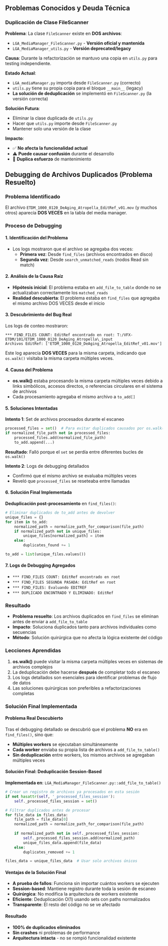 ## Problemas Conocidos y Deuda Técnica

### Duplicación de Clase FileScanner
**Problema**: La clase `FileScanner` existe en **DOS archivos**:
- `LGA_MediaManager_FileScanner.py` - **Versión oficial y mantenida**
- `LGA_MediaManager_utils.py` - **Versión deprecated/legacy**

**Causa**: Durante la refactorización se mantuvo una copia en `utils.py` para testing independiente.

**Estado Actual**:
- `LGA_mediaManager.py` importa desde `FileScanner.py` (correcto)
- `utils.py` tiene su propia copia para el bloque `__main__` (legacy)
- **La solución de deduplicación** se implementó en `FileScanner.py` (la versión correcta)

**Solución Futura**: 
- Eliminar la clase duplicada de `utils.py`
- Hacer que `utils.py` importe desde `FileScanner.py`
- Mantener solo una versión de la clase

**Impacto**: 
- ✅ **No afecta la funcionalidad actual** 
- ⚠️ **Puede causar confusión** durante el desarrollo
- 🔄 **Duplica esfuerzo** de mantenimiento

## Debugging de Archivos Duplicados (Problema Resuelto)

### Problema Identificado
El archivo `ETDM_1000_0120_DeAging_Atropella_EditRef_v01.mov` (y muchos otros) aparecía **DOS VECES** en la tabla del media manager.

### Proceso de Debugging

#### 1. **Identificación del Problema**
- Los logs mostraron que el archivo se agregaba dos veces:
  - **Primera vez**: Desde `find_files` (archivos encontrados en disco)
  - **Segunda vez**: Desde `search_unmatched_reads` (nodos Read sin match)

#### 2. **Análisis de la Causa Raíz**
- **Hipótesis inicial**: El problema estaba en `add_file_to_table` donde no se actualizaban correctamente los `matched_reads`
- **Realidad descubierta**: El problema estaba en `find_files` que agregaba el mismo archivo DOS VECES desde el inicio

#### 3. **Descubrimiento del Bug Real**
Los logs de conteo mostraron:
```
*** FIND_FILES COUNT: EditRef encontrado en root: T:/VFX-ETDM/101/ETDM_1000_0120_DeAging_Atropella\_input
Archivos EditRef: ['ETDM_1000_0120_DeAging_Atropella_EditRef_v01.mov']
```
Este log aparecía **DOS VECES** para la misma carpeta, indicando que `os.walk()` visitaba la misma carpeta múltiples veces.

#### 4. **Causa del Problema**
- **os.walk()** estaba procesando la misma carpeta múltiples veces debido a links simbólicos, accesos directos, o referencias circulares en el sistema de archivos
- Cada procesamiento agregaba el mismo archivo a `to_add[]`

#### 5. **Soluciones Intentadas**

**Intento 1**: Set de archivos procesados durante el escaneo
```python
processed_files = set()  # Para evitar duplicados causados por os.walk()
if normalized_file_path not in processed_files:
    processed_files.add(normalized_file_path)
    to_add.append(...)
```
**Resultado**: Falló porque el `set` se perdía entre diferentes bucles de `os.walk()`

**Intento 2**: Logs de debugging detallados
- Confirmó que el mismo archivo se evaluaba múltiples veces
- Reveló que `processed_files` se reseteaba entre llamadas

#### 6. **Solución Final Implementada**
**Deduplicación post-procesamiento** en `find_files()`:
```python
# Eliminar duplicados de to_add antes de devolver
unique_files = {}
for item in to_add:
    normalized_path = normalize_path_for_comparison(file_path)
    if normalized_path not in unique_files:
        unique_files[normalized_path] = item
    else:
        duplicates_found += 1

to_add = list(unique_files.values())
```

#### 7. **Logs de Debugging Agregados**
- `*** FIND_FILES COUNT: EditRef encontrado en root`
- `*** FIND_FILES SEGUNDA PASADA: EditRef en root`
- `*** FIND_FILES: Evaluando EDITREF`
- `*** DUPLICADO ENCONTRADO Y ELIMINADO: EditRef`

### Resultado
- **Problema resuelto**: Los archivos duplicados en `find_files` se eliminan antes de enviar a `add_file_to_table`
- **Impacto**: Soluciona duplicados tanto para archivos individuales como secuencias
- **Método**: Solución quirúrgica que no afecta la lógica existente del código

### Lecciones Aprendidas
1. **os.walk()** puede visitar la misma carpeta múltiples veces en sistemas de archivos complejos
2. La deduplicación debe hacerse **después** de completar todo el escaneo
3. Los logs detallados son esenciales para identificar problemas de flujo de datos
4. Las soluciones quirúrgicas son preferibles a refactorizaciones completas

### Solución Final Implementada

#### Problema Real Descubierto
Tras el debugging detallado se descubrió que el problema **NO** era en `find_files()`, sino que:
- **Múltiples workers** se ejecutaban simultáneamente
- **Cada worker** enviaba su propia lista de archivos a `add_file_to_table()`
- **Sin deduplicación** entre workers, los mismos archivos se agregaban múltiples veces

#### Solución Final: Deduplicación Session-Based
**Implementada en**: `LGA_MediaManager_FileScanner.py::add_file_to_table()`

```python
# Crear un registro de archivos ya procesados en esta sesión
if not hasattr(self, '_processed_files_session'):
    self._processed_files_session = set()

# Filtrar duplicados antes de procesar
for file_data in files_data:
    file_path = file_data[0]
    normalized_path = normalize_path_for_comparison(file_path)
    
    if normalized_path not in self._processed_files_session:
        self._processed_files_session.add(normalized_path)
        unique_files_data.append(file_data)
    else:
        duplicates_removed += 1

files_data = unique_files_data  # Usar solo archivos únicos
```

#### Ventajas de la Solución Final
- **A prueba de fallos**: Funciona sin importar cuántos workers se ejecuten
- **Session-based**: Mantiene registro durante toda la sesión de escaneo
- **Quirúrgica**: No modifica la arquitectura de workers existente
- **Eficiente**: Deduplicación O(1) usando sets con paths normalizados
- **Transparente**: El resto del código no se ve afectado

#### Resultado
- **100% de duplicados eliminados**
- **Sin crashes** ni problemas de performance
- **Arquitectura intacta** - no se rompió funcionalidad existente 